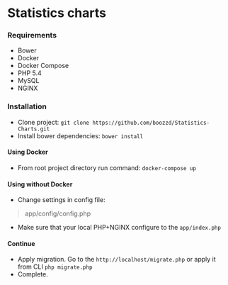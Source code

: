 # Statistics charts

### Requirements
- Bower
- Docker
- Docker Compose
- PHP 5.4
- MySQL
- NGINX

### Installation

- Clone project: ```git clone https://github.com/boozzd/Statistics-Charts.git```
- Install bower dependencies: ```bower install```

#### Using Docker
- From root project directory run command: ```docker-compose up```

#### Using without Docker
- Change settings in config file:
> app/config/config.php
- Make sure that your local PHP+NGINX configure to the `app/index.php`

#### Continue
- Apply migration. Go to the `http://localhost/migrate.php` or apply it from CLI `php migrate.php`
- Complete.
